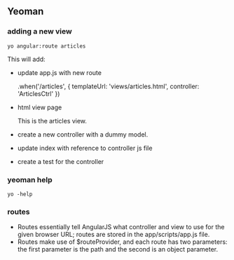 ## Yeoman

### adding a new view

    yo angular:route articles
    
This will add:

- update app.js with new route
    
    .when('/articles', {
        templateUrl: 'views/articles.html',
        controller: 'ArticlesCtrl'
    })
      
- html view page

    <p>This is the articles view.</p>
    
- create a new controller with a dummy model.
    
- update index with reference to controller js file

    <script src="scripts/controllers/articles.js"></script>
        
- create a test for the controller

### yeoman help
    
    yo -help
        
        
### routes

- Routes essentially tell AngularJS what controller and view to use for the given browser URL; routes are stored in 
    the app/scripts/app.js file.
- Routes make use of $routeProvider, and each route has two parameters: the first parameter is the path and the second is an object parameter.
